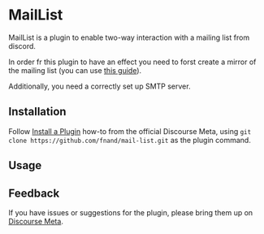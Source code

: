 # MailList

MailList is a plugin to enable two-way interaction with a mailing list from discord. 

In order fr this plugin to have an effect you need to forst create a mirror of 
the mailing list (you can use [this guide](https://meta.discourse.org/t/creating-a-read-only-mailing-list-mirror/77990)). 

Additionally, you need a correctly set up SMTP server. 

## Installation

Follow [Install a Plugin](https://meta.discourse.org/t/install-a-plugin/19157)
how-to from the official Discourse Meta, using `git clone https://github.com/fnand/mail-list.git`
as the plugin command.

## Usage

## Feedback

If you have issues or suggestions for the plugin, please bring them up on
[Discourse Meta](https://meta.discourse.org).
